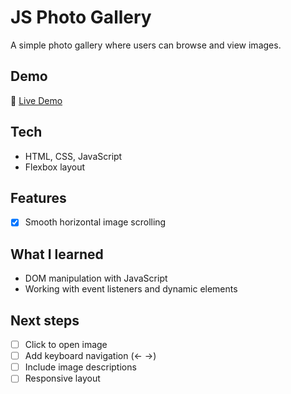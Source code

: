 # JS Photo Gallery

A simple photo gallery where users can browse and view images.

## Demo
🔗 [Live Demo](https://cute-meringue-180ad7.netlify.app/)

## Tech
- HTML, CSS, JavaScript  
- Flexbox layout 

## Features
- [x] Smooth horizontal image scrolling 


## What I learned
- DOM manipulation with JavaScript  
- Working with event listeners and dynamic elements

## Next steps
- [ ] Click to open image  
- [ ] Add keyboard navigation (← →)  
- [ ] Include image descriptions
- [ ] Responsive layout
